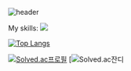 ![header](https://capsule-render.vercel.app/api?type=venom&color=auto&height=300&section=header&text=우진's%Github&fontSize=90)

My skills:
![](https://img.shields.io/badge/Python-14354C?style=for-the-badge&logo=python&logoColor=white)


[![Top Langs](https://github-readme-stats.vercel.app/api/top-langs/?username=yohan050605)](https://github.com/anuraghazra/github-readme-stats)

[![Solved.ac프로필](http://mazassumnida.wtf/api/v2/generate_badge?boj=vediac2000)](https://solved.ac/vediac2000)
[![Solved.ac잔디](https://mazandi.herokuapp.com/api?handle=vediac2000&theme=warm)
